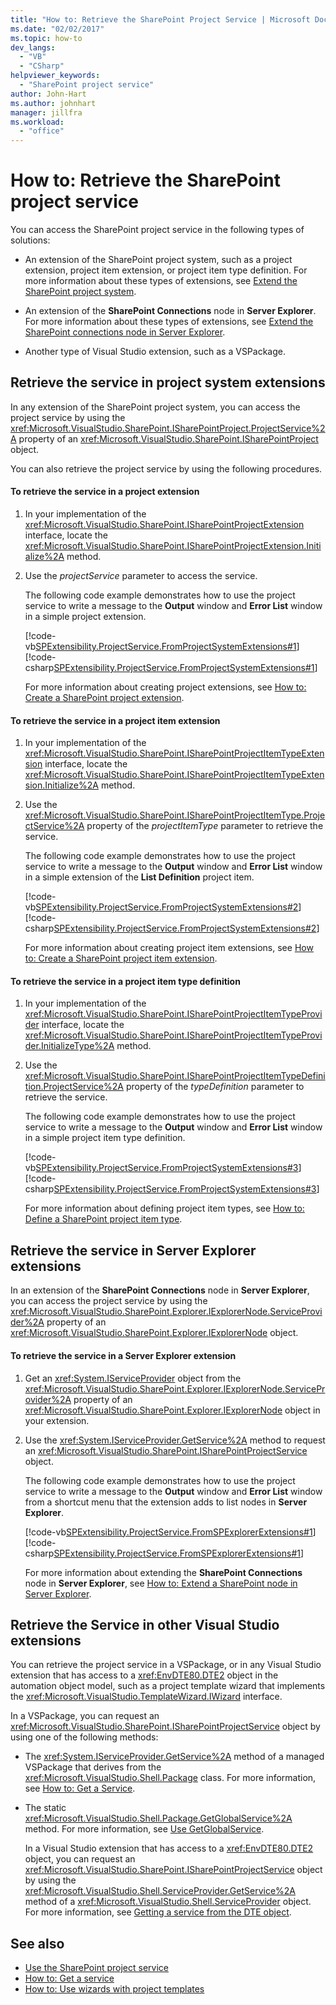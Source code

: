 ```yaml
---
title: "How to: Retrieve the SharePoint Project Service | Microsoft Docs"
ms.date: "02/02/2017"
ms.topic: how-to
dev_langs:
  - "VB"
  - "CSharp"
helpviewer_keywords:
  - "SharePoint project service"
author: John-Hart
ms.author: johnhart
manager: jillfra
ms.workload:
  - "office"
---
```

# How to: Retrieve the SharePoint project service
  You can access the SharePoint project service in the following types of solutions:

- An extension of the SharePoint project system, such as a project extension, project item extension, or project item type definition. For more information about these types of extensions, see [Extend the SharePoint project system](../sharepoint/extending-the-sharepoint-project-system.md).

- An extension of the **SharePoint Connections** node in **Server Explorer**. For more information about these types of extensions, see [Extend the SharePoint connections node in Server Explorer](../sharepoint/extending-the-sharepoint-connections-node-in-server-explorer.md).

- Another type of Visual Studio extension, such as a VSPackage.

## Retrieve the service in project system extensions
 In any extension of the SharePoint project system, you can access the project service by using the <xref:Microsoft.VisualStudio.SharePoint.ISharePointProject.ProjectService%2A> property of an <xref:Microsoft.VisualStudio.SharePoint.ISharePointProject> object.

 You can also retrieve the project service by using the following procedures.

#### To retrieve the service in a project extension

1. In your implementation of the <xref:Microsoft.VisualStudio.SharePoint.ISharePointProjectExtension> interface, locate the <xref:Microsoft.VisualStudio.SharePoint.ISharePointProjectExtension.Initialize%2A> method.

2. Use the *projectService* parameter to access the service.

     The following code example demonstrates how to use the project service to write a message to the **Output** window and **Error List** window in a simple project extension.

     [!code-vb[SPExtensibility.ProjectService.FromProjectSystemExtensions#1](../sharepoint/codesnippet/VisualBasic/spextensibility.projectservice.fromprojectsystemextensions.getprojectservice/extension/extension.vb#1)]
     [!code-csharp[SPExtensibility.ProjectService.FromProjectSystemExtensions#1](../sharepoint/codesnippet/CSharp/spextensibility.projectservice.fromprojectsystemextensions.getprojectservice/extension/extension.cs#1)]

     For more information about creating project extensions, see [How to: Create a SharePoint project extension](../sharepoint/how-to-create-a-sharepoint-project-extension.md).

#### To retrieve the service in a project item extension

1. In your implementation of the <xref:Microsoft.VisualStudio.SharePoint.ISharePointProjectItemTypeExtension> interface, locate the <xref:Microsoft.VisualStudio.SharePoint.ISharePointProjectItemTypeExtension.Initialize%2A> method.

2. Use the <xref:Microsoft.VisualStudio.SharePoint.ISharePointProjectItemType.ProjectService%2A> property of the *projectItemType* parameter to retrieve the service.

     The following code example demonstrates how to use the project service to write a message to the **Output** window and **Error List** window in a simple extension of the **List Definition** project item.

     [!code-vb[SPExtensibility.ProjectService.FromProjectSystemExtensions#2](../sharepoint/codesnippet/VisualBasic/spextensibility.projectservice.fromprojectsystemextensions.getprojectservice/extension/extension.vb#2)]
     [!code-csharp[SPExtensibility.ProjectService.FromProjectSystemExtensions#2](../sharepoint/codesnippet/CSharp/spextensibility.projectservice.fromprojectsystemextensions.getprojectservice/extension/extension.cs#2)]

     For more information about creating project item extensions, see [How to: Create a SharePoint project item extension](../sharepoint/how-to-create-a-sharepoint-project-item-extension.md).

#### To retrieve the service in a project item type definition

1. In your implementation of the <xref:Microsoft.VisualStudio.SharePoint.ISharePointProjectItemTypeProvider> interface, locate the <xref:Microsoft.VisualStudio.SharePoint.ISharePointProjectItemTypeProvider.InitializeType%2A> method.

2. Use the <xref:Microsoft.VisualStudio.SharePoint.ISharePointProjectItemTypeDefinition.ProjectService%2A> property of the *typeDefinition* parameter to retrieve the service.

     The following code example demonstrates how to use the project service to write a message to the **Output** window and **Error List** window in a simple project item type definition.

     [!code-vb[SPExtensibility.ProjectService.FromProjectSystemExtensions#3](../sharepoint/codesnippet/VisualBasic/spextensibility.projectservice.fromprojectsystemextensions.getprojectservice/extension/extension.vb#3)]
     [!code-csharp[SPExtensibility.ProjectService.FromProjectSystemExtensions#3](../sharepoint/codesnippet/CSharp/spextensibility.projectservice.fromprojectsystemextensions.getprojectservice/extension/extension.cs#3)]

     For more information about defining project item types, see [How to: Define a SharePoint project item type](../sharepoint/how-to-define-a-sharepoint-project-item-type.md).

## Retrieve the service in Server Explorer extensions
 In an extension of the **SharePoint Connections** node in **Server Explorer**, you can access the project service by using the <xref:Microsoft.VisualStudio.SharePoint.Explorer.IExplorerNode.ServiceProvider%2A> property of an <xref:Microsoft.VisualStudio.SharePoint.Explorer.IExplorerNode> object.

#### To retrieve the service in a Server Explorer extension

1. Get an <xref:System.IServiceProvider> object from the <xref:Microsoft.VisualStudio.SharePoint.Explorer.IExplorerNode.ServiceProvider%2A> property of an <xref:Microsoft.VisualStudio.SharePoint.Explorer.IExplorerNode> object in your extension.

2. Use the <xref:System.IServiceProvider.GetService%2A> method to request an <xref:Microsoft.VisualStudio.SharePoint.ISharePointProjectService> object.

     The following code example demonstrates how to use the project service to write a message to the **Output** window and **Error List** window from a shortcut menu that the extension adds to list nodes in **Server Explorer**.

     [!code-vb[SPExtensibility.ProjectService.FromSPExplorerExtensions#1](../sharepoint/codesnippet/VisualBasic/spextensibility.projectservice.fromspexplorerextensions.getprojectservice/extension/extension.vb#1)]
     [!code-csharp[SPExtensibility.ProjectService.FromSPExplorerExtensions#1](../sharepoint/codesnippet/CSharp/spextensibility.projectservice.fromspexplorerextensions.getprojectservice/extension/extension.cs#1)]

     For more information about extending the **SharePoint Connections** node in **Server Explorer**, see [How to: Extend a SharePoint node in Server Explorer](../sharepoint/how-to-extend-a-sharepoint-node-in-server-explorer.md).

## Retrieve the Service in other Visual Studio extensions
 You can retrieve the project service in a VSPackage, or in any Visual Studio extension that has access to a <xref:EnvDTE80.DTE2> object in the automation object model, such as a project template wizard that implements the <xref:Microsoft.VisualStudio.TemplateWizard.IWizard> interface.

 In a VSPackage, you can request an <xref:Microsoft.VisualStudio.SharePoint.ISharePointProjectService> object by using one of the following methods:

- The <xref:System.IServiceProvider.GetService%2A> method of a managed VSPackage that derives from the <xref:Microsoft.VisualStudio.Shell.Package> class. For more information, see [How to: Get a Service](../extensibility/how-to-get-a-service.md).

- The static <xref:Microsoft.VisualStudio.Shell.Package.GetGlobalService%2A> method. For more information, see [Use GetGlobalService](../extensibility/internals/service-essentials.md#how-to-use-getglobalservice).

  In a Visual Studio extension that has access to a <xref:EnvDTE80.DTE2> object, you can request an <xref:Microsoft.VisualStudio.SharePoint.ISharePointProjectService> object by using the <xref:Microsoft.VisualStudio.Shell.ServiceProvider.GetService%2A> method of a <xref:Microsoft.VisualStudio.Shell.ServiceProvider> object. For more information, see [Getting a service from the DTE object](../extensibility/how-to-get-a-service.md#getting-a-service-from-the-dte-object).

## See also
- [Use the SharePoint project service](../sharepoint/using-the-sharepoint-project-service.md)
- [How to: Get a service](../extensibility/how-to-get-a-service.md)
- [How to: Use wizards with project templates](../extensibility/how-to-use-wizards-with-project-templates.md)
